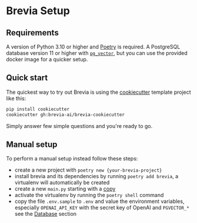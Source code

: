 # Brevia Setup

## Requirements

A version of Python 3.10 or higher and [Poetry](https://python-poetry.org/docs/#installation) is required.
A PostgreSQL database version 11 or higher with [`pg_vector`](https://github.com/pgvector/pgvector), but you can use the provided docker image for a quicker setup.

## Quick start

The quickest way to try out Brevia is using the [cookiecutter](https://github.com/cookiecutter/cookiecutter) template project like this:

```bash
pip install cookiecutter
cookiecutter gh:brevia-ai/brevia-cookiecutter
```

Simply answer few simple questions and you're ready to go.

## Manual setup

To perform a manual setup instead follow these steps:

* create a new project with `poetry new {your-brevia-project}`
* install brevia and its dependencies by running `poetry add brevia`, a virtualenv will automatically be created
* create a new `main.py` starting with a [copy](https://raw.githubusercontent.com/brevia-ai/brevia-cookiecutter/main/%7B%7Bcookiecutter.project_slug%7D%7D/main.py)
* activate the virtualenv by running the `poetry shell` command
* copy the file `.env.sample` to `.env` and value the environment variables, especially `OPENAI_API_KEY` with the secret key of OpenAI and `PGVECTOR_*` see the [Database](#database) section
